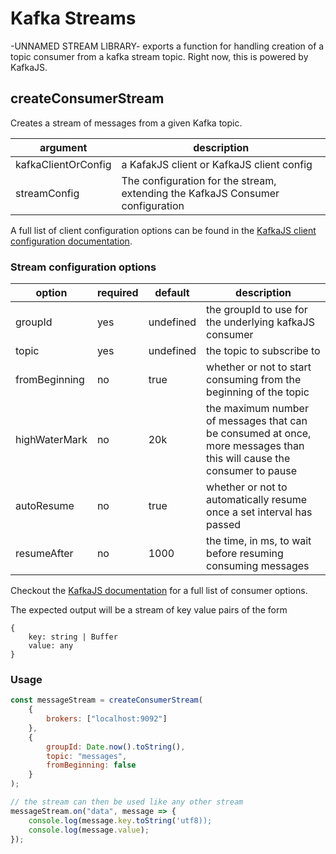 # Kafka Streams

-UNNAMED STREAM LIBRARY- exports a function<!-- s --> for handling creation of a topic consumer <!-- and producer --> from a kafka stream topic. Right now, this is powered by KafkaJS.

## createConsumerStream

Creates a stream of messages from a given Kafka topic.

| argument            | description                                                                    |
| ------------------- | ------------------------------------------------------------------------------ |
| kafkaClientOrConfig | a KafakJS client or KafkaJS client config                                      |
| streamConfig        | The configuration for the stream, extending the KafkaJS Consumer configuration |

A full list of client configuration options can be found in the [KafkaJS client configuration documentation](https://kafka.js.org/docs/configuration).

### Stream configuration options

| option        | required | default   | description                                                                                                           |
| ------------- | -------- | --------- | --------------------------------------------------------------------------------------------------------------------- |
| groupId       | yes      | undefined | the groupId to use for the underlying kafkaJS consumer                                                                |
| topic         | yes      | undefined | the topic to subscribe to                                                                                             |
| fromBeginning | no       | true      | whether or not to start consuming from the beginning of the topic                                                     |
| highWaterMark | no       | 20k       | the maximum number of messages that can be consumed at once, more messages than this will cause the consumer to pause |
| autoResume    | no       | true      | whether or not to automatically resume once a set interval has passed                                                 |
| resumeAfter   | no       | 1000      | the time, in ms, to wait before resuming consuming messages                                                           |

Checkout the [KafkaJS documentation](https://kafka.js.org/docs/consuming#a-name-options-a-options) for a full list of consumer options.

The expected output will be a stream of key value pairs of the form

```
{
    key: string | Buffer
    value: any
}
```

### Usage

```js
const messageStream = createConsumerStream(
    {
        brokers: ["localhost:9092"]
    },
    {
        groupId: Date.now().toString(),
        topic: "messages",
        fromBeginning: false
    }
);

// the stream can then be used like any other stream
messageStream.on("data", message => {
    console.log(message.key.toString('utf8));
    console.log(message.value);
});
```
